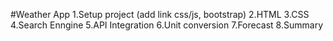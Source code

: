 #Weather App
1.Setup project (add link css/js, bootstrap)
2.HTML
3.CSS
4.Search Enngine
5.API Integration
6.Unit conversion
7.Forecast
8.Summary
